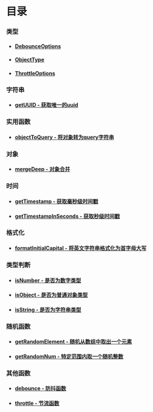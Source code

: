 # 目录

### 类型

- #### [DebounceOptions](types/DebounceOptions.md)

- #### [ObjectType](types/ObjectType.md)

- #### [ThrottleOptions](types/ThrottleOptions.md)

### 字符串

- #### [getUUID - 获取唯一的uuid](functions/getUUID.md)

### 实用函数

- #### [objectToQuery - 将对象转为query字符串](functions/objectToQuery.md)

### 对象

- #### [mergeDeep - 对象合并](functions/mergeDeep.md)

### 时间

- #### [getTimestamp - 获取毫秒级时间戳](functions/getTimestamp.md)

- #### [getTimestampInSeconds - 获取秒级时间戳](functions/getTimestampInSeconds.md)

### 格式化

- #### [formatInitialCapital - 将英文字符串格式化为首字母大写](functions/formatInitialCapital.md)

### 类型判断

- #### [isNumber - 是否为数字类型](functions/isNumber.md)

- #### [isObject - 是否为普通对象类型](functions/isObject.md)

- #### [isString - 是否为字符串类型](functions/isString.md)

### 随机函数

- #### [getRandomElement - 随机从数组中取出一个元素](functions/getRandomElement.md)

- #### [getRandomNum - 特定范围内取一个随机整数](functions/getRandomNum.md)

### 其他函数

- #### [debounce - 防抖函数](functions/debounce.md)

- #### [throttle - 节流函数](functions/throttle.md)
